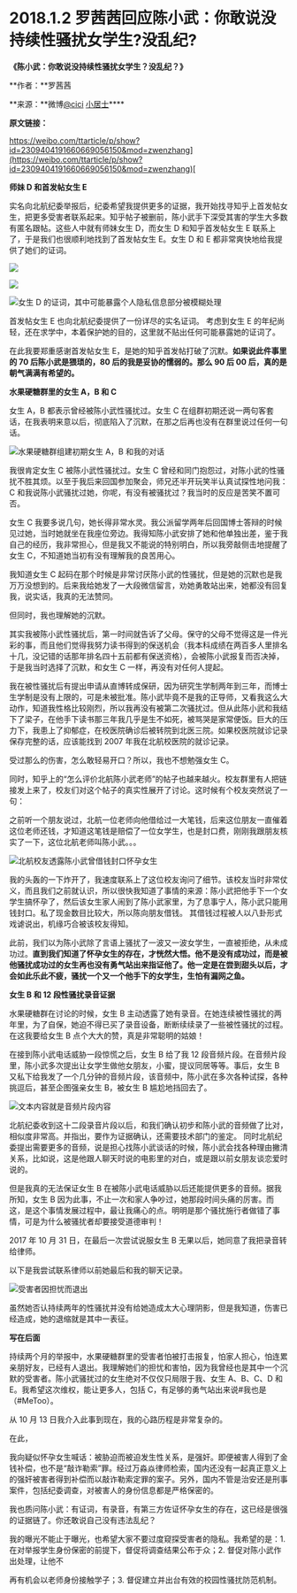 # 2018.1.2 罗茜茜回应陈小武：你敢说没持续性骚扰女学生?没乱纪?

**《陈小武：你敢说没持续性骚扰女学生？没乱纪？》**

**作者：**罗茜茜

**来源：**微博[@](https://weibo.com/u/1541900794)[cici](https://weibo.com/u/1541900794) [小居士](https://weibo.com/u/1541900794)\*\*\*\*

**原文链接：**

[https://weibo.com/ttarticle/p/show?id=2309404191660669056150&mod=zwenzhang](https://weibo.com/ttarticle/p/show?id=2309404191660669056150&mod=zwenzhang)[ ](https://weibo.com/ttarticle/p/show?id=2309404191660669056150&mod=zwenzhang)

**师妹 D 和首发帖女生 E**

实名向北航纪委举报后，纪委希望我提供更多的证据，我开始找寻知乎上首发帖女生，把更多受害者联系起来。知乎帖子被删前，陈小武手下深受其害的学生大多数有匿名跟帖。这些人中就有师妹女生 D，而女生 D 和知乎首发帖女生 E 联系上了，于是我们也很顺利地找到了首发帖女生 E。女生 D 和 E 都非常爽快地给我提供了她们的证词。

![](../../../.gitbook/assets/image%20%285%29.png)

![](../../../.gitbook/assets/image%20%287%29.png)

![&#x5973;&#x751F; D &#x7684;&#x8BC1;&#x8BCD;&#xFF0C;&#x5176;&#x4E2D;&#x53EF;&#x80FD;&#x66B4;&#x9732;&#x4E2A;&#x4EBA;&#x9690;&#x79C1;&#x4FE1;&#x606F;&#x90E8;&#x5206;&#x88AB;&#x6A21;&#x7CCA;&#x5904;&#x7406;](../../../.gitbook/assets/image%20%2814%29.png)

首发帖女生 E 也向北航纪委提供了一份详尽的实名证词。 考虑到女生 E 的年纪尚轻，还在求学中，本着保护她的目的，这里就不贴出任何可能暴露她的证词了。

在此我要郑重感谢首发帖女生 E，是她的知乎首发帖打破了沉默。**如果说此件事里的 70 后陈小武是猥琐的，80 后的我是妥协的懦弱的。那么 90 后 00 后，真的是朝气满满有希望的。**

**水果硬糖群里的女生 A，B 和 C**

女生 A，B 都表示曾经被陈小武性骚扰过。女生 C 在组群初期还说一两句客套话，在我表明来意以后，彻底陷入了沉默，在那之后再也没有在群里说过任何一句话。

![&#x6C34;&#x679C;&#x786C;&#x7CD6;&#x7FA4;&#x7EC4;&#x5EFA;&#x521D;&#x671F;&#x5973;&#x751F; A&#xFF0C;B &#x548C;&#x6211;&#x7684;&#x5BF9;&#x8BDD; ](../../../.gitbook/assets/image%20%2817%29.png)

我很肯定女生 C 被陈小武性骚扰过。女生 C 曾经和同门抱怨过，对陈小武的性骚扰不胜其烦。以至于我后来回国参加聚会，师兄还半开玩笑半认真试探性地问我：C 和我说陈小武骚扰过她，你呢，有没有被骚扰过？我当时的反应是苦笑不置可否。

女生 C 我要多说几句，她长得非常水灵。我公派留学两年后回国博士答辩的时候见过她，当时她就坐在我座位旁边。我得知陈小武安排了她和他单独出差，鉴于我自己的经历，我非常担心，但是我又不能说的特别明白，所以我旁敲侧击地提醒了女生 C，不知道她当初有没有理解我的良苦用心。

我知道女生 C 起码在那个时候是非常讨厌陈小武的性骚扰，但是她的沉默也是我万万没想到的。后来我给她发了一大段微信留言，劝她勇敢站出来，她都没有回复我，说实话，我真的无法赞同。

但同时，我也理解她的沉默。

其实我被陈小武性骚扰后，第一时间就告诉了父母。保守的父母不觉得这是一件光彩的事，而且他们觉得我努力读书得到的保送机会（我本科成绩在两百多人里排名十几，没记错的话那年排名四十五前都有保送资格），会被陈小武报复而否决掉，于是我当时选择了沉默，和女生 C 一样，再没有对任何人提起。

我在被性骚扰后有提出申请从直博转成保研，因为研究生学制两年到三年，而博士生学制是没有上限的，可是未被批准。陈小武毕竟不是我的正导师，又看我这么大动作，知道我性格比较刚烈，所以我再没有被第二次骚扰过。但从此陈小武和我结下了梁子，在他手下读书那三年我几乎是生不如死，被骂哭是家常便饭。巨大的压力下，我患上了抑郁症，在校医院确诊后被转院到北医三院。如果校医院就诊记录保存完整的话，应该能找到 2007 年我在北航校医院的就诊记录。

受过那么的伤害，怎么敢轻易开口？所以，我也不想勉强女生 C。

同时，知乎上的“怎么评价北航陈小武老师”的帖子也越来越火。校友群里有人把链接发上来了，校友们对这个帖子的真实性展开了讨论。这时候有个校友突然说了一句：  

之前听一个朋友说过，北航一位老师向他借给过一大笔钱，后来这位朋友一直催着这位老师还钱，才知道这笔钱是赔偿了一位女学生，也是封口费，刚刚我跟朋友核实了一下，这位北航老师叫陈小武。。。

![&#x5317;&#x822A;&#x6821;&#x53CB;&#x900F;&#x9732;&#x9648;&#x5C0F;&#x6B66;&#x66FE;&#x501F;&#x94B1;&#x5C01;&#x53E3;&#x6000;&#x5B55;&#x5973;&#x751F; ](../../../.gitbook/assets/image%20%2813%29.png)

我的头轰的一下炸开了，我速度联系上了这位校友询问了细节。该校友当时非常仗义，而且我们之前就认识，所以很快我知道了事情的来源：陈小武把他手下一个女学生搞怀孕了，然后该女生家人闹到了陈小武家里，为了息事宁人，陈小武只能用钱封口。私了现金数目比较大，所以陈向朋友借钱。 其借钱过程被人以八卦形式戏谑说出，机缘巧合被该校友得知。

此前，我们以为陈小武除了言语上骚扰了一波又一波女学生，一直被拒绝，从未成功过。**直到我们知道了怀孕女生的存在，才恍然大悟。他不是没有成功过，而是被他骚扰成功过的女生再也没有勇气站出来指证他了。他一定是在尝到甜头以后，才会如此乐此不疲，骚扰一个又一个他手下的女学生，生怕有漏网之鱼。** 

**女生 B 和 12 段性骚扰录音证据**

水果硬糖群在讨论的时候，女生 B 主动透露了她有录音。在她连续被性骚扰的两年里，为了自保，她迫不得已买了录音设备，断断续续录了一些被性骚扰的过程。在这我要给女生 B 点个大大的赞，真是非常聪明的姑娘！

在接到陈小武电话威胁一段惊慌之后，女生 B 给了我 12 段音频片段。在音频片段里，陈小武多次提出让女学生做他女朋友，小蜜，提议同居等等。事后，女生 B 又私下给我发了一个几分钟的音频片段，该音频中，陈小武在多次各种试探，各种挑逗后，甚至企图强亲女生 B，被女生 B 尴尬地挡回去了。

![&#x6587;&#x672C;&#x5185;&#x5BB9;&#x5C31;&#x662F;&#x97F3;&#x9891;&#x7247;&#x6BB5;&#x5185;&#x5BB9;](../../../.gitbook/assets/image%20%284%29.png)

北航纪委收到这十二段录音片段以后，和我们确认初步和陈小武的音频做了比对，相似度非常高。并指出，要作为证据确认，还需要技术部门的鉴定。 同时北航纪委提出需要更多的音频，说是担心找陈小武谈话的时候，陈小武会找各种理由撇清关系，比如说，这是他跟人聊天时说的电影里的对白，或是跟以前女朋友谈恋爱时说的。

但是我真的无法保证女生 B 在被陈小武电话威胁以后还能提供更多的音频。据我所知，女生 B 因为此事，不止一次和家人争吵过，她那段时间头痛的厉害。而这，是这个事情发展过程中，最让我痛心的点。明明是那个骚扰施行者做错了事情，可是为什么被骚扰者却要接受道德审判！

2017 年 10 月 31 日，在最后一次尝试说服女生 B 无果以后，她同意了我把录音转给律师。

以下是我尝试联系律师以前她最后和我的聊天记录。

![&#x53D7;&#x5BB3;&#x8005;&#x56E0;&#x62C5;&#x5FE7;&#x800C;&#x9000;&#x51FA;](../../../.gitbook/assets/image%20%2819%29.png)

虽然她否认持续两年的性骚扰并没有给她造成太大心理阴影，但是我知道，伤害已经造成，她的退缩就是其中一表征。

**写在后面**

持续两个月的举报中，水果硬糖群里的受害者怕被打击报复，怕家人担心，怕连累亲朋好友，已经有人退出。我理解她们的担忧和害怕，因为我曾经也是其中一个沉默的受害者。陈小武骚扰过的女生绝对不仅仅只局限于我、女生 A、B、C、D 和 E。我希望这次维权，能让更多人，包括 C，有足够的勇气站出来说\#我也是（\#MeToo）。

从 10 月 13 日我介入此事到现在，我的心路历程是非常复杂的。

在此，

我向疑似怀孕女生喊话：被胁迫而被迫发生性关系，是强奸。即便被害人得到了金钱补偿，也不是“敲诈勒索”罪。经过万淼焱律师检索，国内还没有一起真正意义上的强奸被害者得到补偿而以敲诈勒索定罪的案子。另外，国内不管是治安还是刑事案件，包括纪委调查，对被害人的身份信息都是严格保密的。

我也质问陈小武：有证词，有录音，有第三方佐证怀孕女生的存在，这已经是很强的证据链了。你还敢说自己没有违法乱纪？

我的曝光不能止于曝光，也希望大家不要过度窥探受害者的隐私。我希望的是：1. 在对举报学生身份保密的前提下，督促将调查结果公布于众；2. 督促对陈小武作出处理，让他不

再有机会以老师身份接触学子；3. 督促建立并出台有效的校园性骚扰防范机制。

